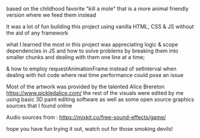 based on the childhood favorite "kill a mole" that is a more animal friendly version where we feed them instead

It was a lot of fun building this project using vanilla HTML, CSS & JS without the aid of any framework

what I learned the most in this project was appreciating logic & scope dependencies in JS and how to solve problems by breaking them into smaller chunks and dealing with them one line at a time;

& how to employ requestAnimationFrame instead of setInterval when dealing with hot code where real time performance could pose an issue

Most of the artwork was provided by the talented Alice Brereton
https://www.pickledalice.com/
the rest of the visuals were edited by me using basic 3D paint editing software as well as some open source graphics sources that I found online

Audio sources from :
https://mixkit.co/free-sound-effects/game/

hope you have fun trying it out, watch out for those smoking devils!
